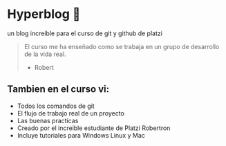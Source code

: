 # Hyperblog :green_heart:
un blog increible para el curso de git y github de platzi

>El curso me ha enseñado como se trabaja en un grupo de desarrollo de la vida real.
> * Robert

## Tambien en el curso vi:
* Todos los comandos de git
* El flujo de trabajo real de un proyecto
* Las buenas practicas
* Creado por el increible estudiante de Platzi Robertron
* Incluye tutoriales para Windows Linux y Mac
